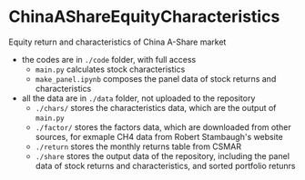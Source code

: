 # ChinaAShareEquityCharacteristics
Equity return and characteristics of China A-Share market

- the codes are in `./code` folder, with full access
    - `main.py` calculates stock characteristics
    - `make_panel.ipynb` composes the panel data of stock returns and characteristics
- all the data are in `./data` folder, not uploaded to the repository
    - `./chars/` stores the characteristics data, which are the output of `main.py`
    - `./factor/` stores the factors data, which are downloaded from other sources, for exmaple CH4 data from Robert Stambaugh's website
    - `./return` stores the monthly returns table from CSMAR
    - `./share` stores the output data of the repository, including the panel data of stock returns and characteristics, and sorted portfolio retunrs